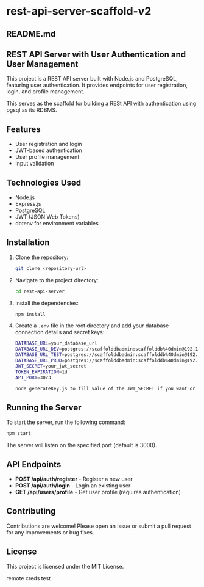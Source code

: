 # rest-api-server-scaffold-v2

## README.md

## REST API Server with User Authentication and User Management

This project is a REST API server built with Node.js and PostgreSQL, featuring user authentication. It provides endpoints for user registration, login, and profile management.

This serves as the scaffold for building a RESt API with authentication using pgsql as its RDBMS.

## Features

- User registration and login
- JWT-based authentication
- User profile management
- Input validation

## Technologies Used

- Node.js
- Express.js
- PostgreSQL
- JWT (JSON Web Tokens)
- dotenv for environment variables

## Installation

1. Clone the repository:

   ```bash
   git clone <repository-url>
   ```

2. Navigate to the project directory:

   ```bash
   cd rest-api-server
   ```

3. Install the dependencies:

   ```bash
   npm install
   ```

4. Create a `.env` file in the root directory and add your database connection details and secret keys:

   ```bash
   DATABASE_URL=your_database_url
   DATABASE_URL_DEV=postgres://scaffolddbadmin:scaffolddb%40dmin@192.168.88.23:5432/scaffold_db_dev
   DATABASE_URL_TEST=postgres://scaffolddbadmin:scaffolddb%40dmin@192.168.88.23:5432/scaffold_db_test
   DATABASE_URL_PROD=postgres://scaffolddbadmin:scaffolddb%40dmin@192.168.88.23:5432/scaffold_db_prod
   JWT_SECRET=your_jwt_secret
   TOKEN_EXPIRATION=1d
   API_PORT=3023
   ```

   ```bash
   node generateKey.js to fill value of the JWT_SECRET if you want or run periodically in cron or docker/podman
   ```

## Running the Server

To start the server, run the following command:

```bash
npm start
```

The server will listen on the specified port (default is 3000).

## API Endpoints

- **POST /api/auth/register** - Register a new user
- **POST /api/auth/login** - Login an existing user
- **GET /api/users/profile** - Get user profile (requires authentication)

## Contributing

Contributions are welcome! Please open an issue or submit a pull request for any improvements or bug fixes.

## License

This project is licensed under the MIT License.

remote creds test
